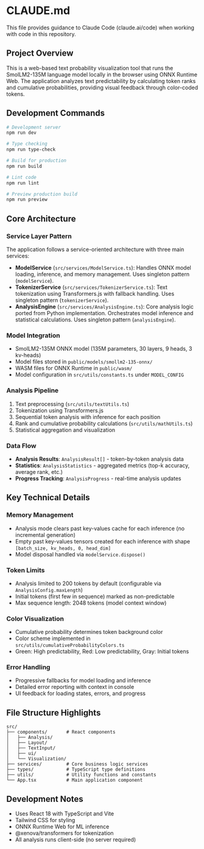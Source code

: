 # CLAUDE.md

This file provides guidance to Claude Code (claude.ai/code) when working with code in this repository.

## Project Overview

This is a web-based text probability visualization tool that runs the SmolLM2-135M language model locally in the browser using ONNX Runtime Web. The application analyzes text predictability by calculating token ranks and cumulative probabilities, providing visual feedback through color-coded tokens.

## Development Commands

```bash
# Development server
npm run dev

# Type checking
npm run type-check

# Build for production
npm run build

# Lint code
npm run lint

# Preview production build
npm run preview
```

## Core Architecture

### Service Layer Pattern
The application follows a service-oriented architecture with three main services:

- **ModelService** (`src/services/ModelService.ts`): Handles ONNX model loading, inference, and memory management. Uses singleton pattern (`modelService`).
- **TokenizerService** (`src/services/TokenizerService.ts`): Text tokenization using Transformers.js with fallback handling. Uses singleton pattern (`tokenizerService`).
- **AnalysisEngine** (`src/services/AnalysisEngine.ts`): Core analysis logic ported from Python implementation. Orchestrates model inference and statistical calculations. Uses singleton pattern (`analysisEngine`).

### Model Integration
- SmolLM2-135M ONNX model (135M parameters, 30 layers, 9 heads, 3 kv-heads)
- Model files stored in `public/models/smollm2-135-onnx/`
- WASM files for ONNX Runtime in `public/wasm/`
- Model configuration in `src/utils/constants.ts` under `MODEL_CONFIG`

### Analysis Pipeline
1. Text preprocessing (`src/utils/textUtils.ts`)
2. Tokenization using Transformers.js
3. Sequential token analysis with inference for each position
4. Rank and cumulative probability calculations (`src/utils/mathUtils.ts`)
5. Statistical aggregation and visualization

### Data Flow
- **Analysis Results**: `AnalysisResult[]` - token-by-token analysis data
- **Statistics**: `AnalysisStatistics` - aggregated metrics (top-k accuracy, average rank, etc.)
- **Progress Tracking**: `AnalysisProgress` - real-time analysis updates

## Key Technical Details

### Memory Management
- Analysis mode clears past key-values cache for each inference (no incremental generation)
- Empty past key-values tensors created for each inference with shape `[batch_size, kv_heads, 0, head_dim]`
- Model disposal handled via `modelService.dispose()`

### Token Limits
- Analysis limited to 200 tokens by default (configurable via `AnalysisConfig.maxLength`)
- Initial tokens (first few in sequence) marked as non-predictable
- Max sequence length: 2048 tokens (model context window)

### Color Visualization
- Cumulative probability determines token background color
- Color scheme implemented in `src/utils/cumulativeProbabilityColors.ts`
- Green: High predictability, Red: Low predictability, Gray: Initial tokens

### Error Handling
- Progressive fallbacks for model loading and inference
- Detailed error reporting with context in console
- UI feedback for loading states, errors, and progress

## File Structure Highlights

```
src/
├── components/       # React components
│   ├── Analysis/
│   ├── Layout/
│   ├── TextInput/
│   ├── ui/
│   └── Visualization/
├── services/         # Core business logic services
├── types/            # TypeScript type definitions
├── utils/            # Utility functions and constants
└── App.tsx           # Main application component
```

## Development Notes

- Uses React 18 with TypeScript and Vite
- Tailwind CSS for styling
- ONNX Runtime Web for ML inference
- @xenova/transformers for tokenization
- All analysis runs client-side (no server required)